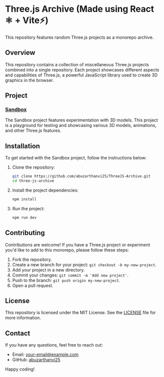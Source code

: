 # Three.js Archive (Made using React ⚛️ + Vite⚡)

This repository features random Three.js projects as a monorepo archive.

## Overview

This repository contains a collection of miscellaneous Three.js projects combined into a single repository. Each project showcases different aspects and capabilities of Three.js, a powerful JavaScript library used to create 3D graphics in the browser.

## Project

### [Sandbox](/pages/sandbox)
The Sandbox project features experimentation with 3D models. This project is a playground for testing and showcasing various 3D models, animations, and other Three.js features.

## Installation

To get started with the Sandbox project, follow the instructions below:

1. Clone the repository:
    ```sh
    git clone https://github.com/abuzarthanvi25/ThreeJS-Archive.git
    cd three-js-archive
    ```
    
2. Install the project dependencies:
    ```sh
    npm install
    ```

3. Run the project:
    ```sh
    npm run dev
    ```

## Contributing

Contributions are welcome! If you have a Three.js project or experiment you'd like to add to this monorepo, please follow these steps:

1. Fork the repository.
2. Create a new branch for your project: `git checkout -b my-new-project`.
3. Add your project in a new directory.
4. Commit your changes: `git commit -m 'Add new project'`.
5. Push to the branch: `git push origin my-new-project`.
6. Open a pull request.

## License

This repository is licensed under the MIT License. See the [LICENSE](./LICENSE) file for more information.

## Contact

If you have any questions, feel free to reach out:

- Email: [your-email@example.com](mailto:your-email@example.com)
- GitHub: [abuzarthanvi25](https://github.com/abuzarthanvi25)

Happy coding!
